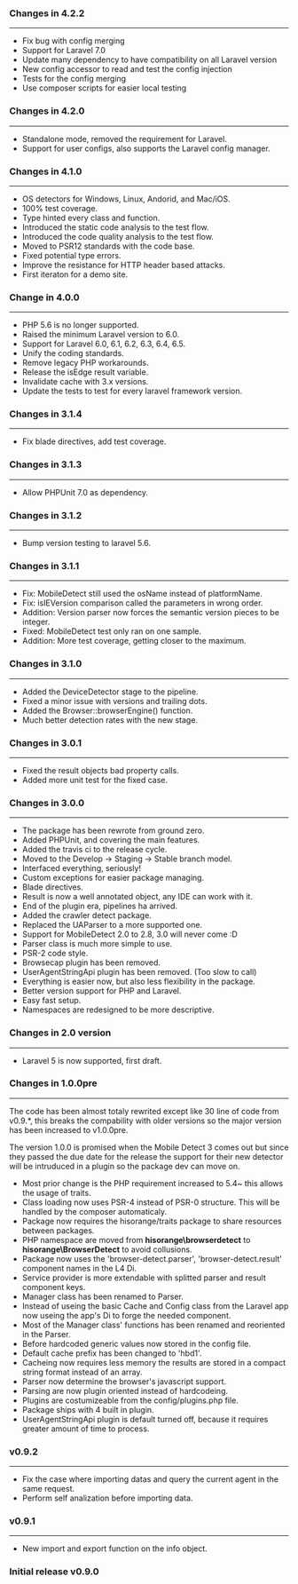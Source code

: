 ### Changes in 4.2.2

---

- Fix bug with config merging
- Support for Laravel 7.0
- Update many dependency to have compatibility on all Laravel version
- New config accessor to read and test the config injection
- Tests for the config merging
- Use composer scripts for easier local testing

### Changes in 4.2.0

---

- Standalone mode, removed the requirement for Laravel.
- Support for user configs, also supports the Laravel config manager.

### Changes in 4.1.0

---

- OS detectors for Windows, Linux, Andorid, and Mac/iOS.
- 100% test coverage.
- Type hinted every class and function.
- Introduced the static code analysis to the test flow.
- Introduced the code quality analysis to the test flow.
- Moved to PSR12 standards with the code base.
- Fixed potential type errors.
- Improve the resistance for HTTP header based attacks.
- First iteraton for a demo site.

### Change in 4.0.0

---

- PHP 5.6 is no longer supported.
- Raised the minimum Laravel version to 6.0.
- Support for Laravel 6.0, 6.1, 6.2, 6.3, 6.4, 6.5.
- Unify the coding standards.
- Remove legacy PHP workarounds.
- Release the isEdge result variable.
- Invalidate cache with 3.x versions.
- Update the tests to test for every laravel framework version.

### Changes in 3.1.4

---

- Fix blade directives, add test coverage.

### Changes in 3.1.3

---

- Allow PHPUnit 7.0 as dependency.

### Changes in 3.1.2

---

- Bump version testing to laravel 5.6.

### Changes in 3.1.1

---

- Fix: MobileDetect still used the osName instead of platformName.
- Fix: isIEVersion comparison called the parameters in wrong order.
- Addition: Version parser now forces the semantic version pieces to be integer.
- Fixed: MobileDetect test only ran on one sample.
- Addition: More test coverage, getting closer to the maximum.

### Changes in 3.1.0

---

- Added the DeviceDetector stage to the pipeline.
- Fixed a minor issue with versions and trailing dots.
- Added the Browser::browserEngine() function.
- Much better detection rates with the new stage.

### Changes in 3.0.1

---

- Fixed the result objects bad property calls.
- Added more unit test for the fixed case.

### Changes in 3.0.0

---

- The package has been rewrote from ground zero.
- Added PHPUnit, and covering the main features.
- Added the travis ci to the release cycle.
- Moved to the Develop -> Staging -> Stable branch model.
- Interfaced everything, seriously!
- Custom exceptions for easier package managing.
- Blade directives.
- Result is now a well annotated object, any IDE can work with it.
- End of the plugin era, pipelines ha arrived.
- Added the crawler detect package.
- Replaced the UAParser to a more supported one.
- Support for MobileDetect 2.0 to 2.8, 3.0 will never come :D
- Parser class is much more simple to use.
- PSR-2 code style.
- Browsecap plugin has been removed.
- UserAgentStringApi plugin has been removed. (Too slow to call)
- Everything is easier now, but also less flexibility in the package.
- Better version support for PHP and Laravel.
- Easy fast setup.
- Namespaces are redesigned to be more descriptive.

### Changes in 2.0 version

---

- Laravel 5 is now supported, first draft.

### Changes in 1.0.0pre

---

The code has been almost totaly rewrited except like 30 line of code from v0.9.\*, this breaks the compability with older versions so the major version has been increased to v1.0.0pre.

The version 1.0.0 is promised when the Mobile Detect 3 comes out but since they passed the due date for the release the support for their new detector will be intruduced in a plugin so the package dev can move on.

- Most prior change is the PHP requirement increased to 5.4~ this allows the usage of traits.
- Class loading now uses PSR-4 instead of PSR-0 structure. This will be handled by the composer automaticaly.
- Package now requires the hisorange/traits package to share resources between packages.
- PHP namespace are moved from **hisorange\browserdetect** to **hisorange\BrowserDetect** to avoid collusions.
- Package now uses the 'browser-detect.parser', 'browser-detect.result' component names in the L4 Di.
- Service provider is more extendable with splitted parser and result component keys.
- Manager class has been renamed to Parser.
- Instead of useing the basic Cache and Config class from the Laravel app now useing the app's Di to forge the needed component.
- Most of the Manager class' functions has been renamed and reoriented in the Parser.
- Before hardcoded generic values now stored in the config file.
- Default cache prefix has been changed to 'hbd1'.
- Cacheing now requires less memory the results are stored in a compact string format instead of an array.
- Parser now determine the browser's javascript support.
- Parsing are now plugin oriented instead of hardcodeing.
- Plugins are costumizeable from the config/plugins.php file.
- Package ships with 4 built in plugin.
- UserAgentStringApi plugin is default turned off, because it requires greater amount of time to process.

### v0.9.2

---

- Fix the case where importing datas and query the current agent in the same request.
- Perform self analization before importing data.

### v0.9.1

---

- New import and export function on the info object.

### Initial release v0.9.0
